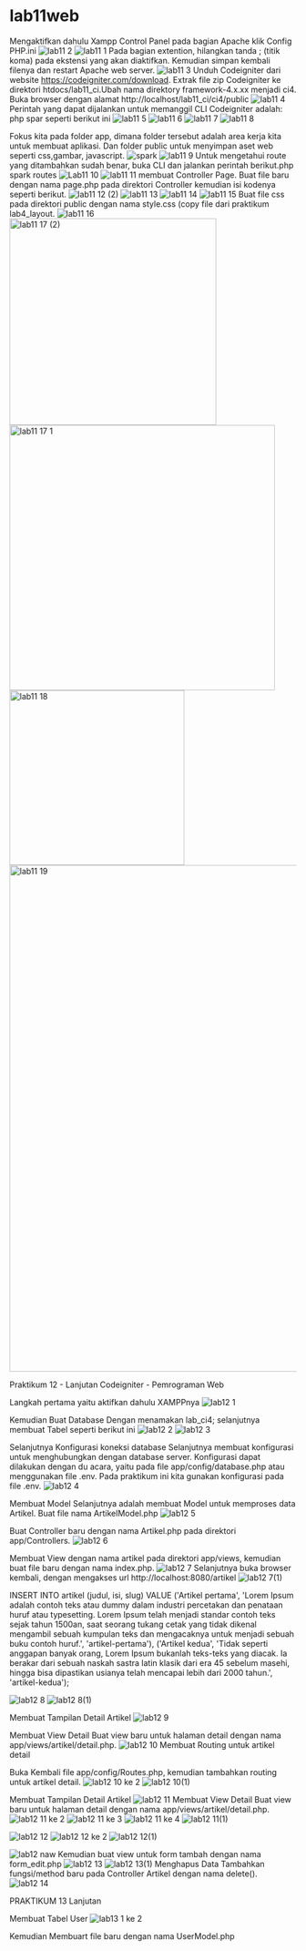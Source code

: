 # lab11web
Mengaktifkan dahulu Xampp Control Panel pada bagian Apache klik Config PHP.ini
![lab11  2](https://user-images.githubusercontent.com/56400200/122626883-daf4ff00-d0d6-11eb-9b88-29e2ef26c231.png)
![lab11  1](https://user-images.githubusercontent.com/56400200/122626749-47233300-d0d6-11eb-8454-339f31ecadca.PNG)
Pada bagian extention, hilangkan tanda ; (titik koma) pada ekstensi yang akan 
diaktifkan. Kemudian simpan kembali filenya dan restart Apache web server.
![lab11  3](https://user-images.githubusercontent.com/56400200/122626820-9e290800-d0d6-11eb-92d1-c90ab7c88090.PNG)
Unduh Codeigniter dari website https://codeigniter.com/download. Extrak file zip Codeigniter ke direktori htdocs/lab11_ci.Ubah nama direktory framework-4.x.xx menjadi ci4.
Buka browser dengan alamat http://localhost/lab11_ci/ci4/public
![lab11  4](https://user-images.githubusercontent.com/56400200/122627525-34126200-d0da-11eb-9353-956d49beac23.png)
Perintah yang dapat dijalankan untuk memanggil CLI Codeigniter adalah:
php spar seperti berikut ini
![lab11  5](https://user-images.githubusercontent.com/56400200/122627589-a71bd880-d0da-11eb-8127-c7e32e74593a.png)
![lab11  6](https://user-images.githubusercontent.com/56400200/122627745-adf71b00-d0db-11eb-9eb3-7ee6df38c08c.png)
![lab11  7](https://user-images.githubusercontent.com/56400200/122627781-fb738800-d0db-11eb-9d7d-e3240640ee5e.png)
![lab11  8](https://user-images.githubusercontent.com/56400200/122627801-252caf00-d0dc-11eb-8ae8-0c2fd53201dd.png)

Fokus kita pada folder app, dimana folder tersebut adalah area kerja kita untuk 
membuat aplikasi. Dan folder public untuk menyimpan aset web seperti css,gambar, javascript.
![spark](https://user-images.githubusercontent.com/56400200/122627947-33c79600-d0dd-11eb-9a16-2fcb2ba6c042.PNG)
![lab11  9](https://user-images.githubusercontent.com/56400200/122628169-d5031c00-d0de-11eb-913c-bdf673387a63.png)
Untuk mengetahui route yang ditambahkan sudah benar, buka CLI dan jalankan 
perintah berikut.php spark routes
![Lab11  10](https://user-images.githubusercontent.com/56400200/122628207-0e3b8c00-d0df-11eb-8113-e62a3b64a77f.png)
![lab11  11](https://user-images.githubusercontent.com/56400200/122628305-93bf3c00-d0df-11eb-82be-cee4c070e30b.png)
membuat Controller Page. Buat file baru dengan nama page.php pada direktori Controller kemudian isi kodenya seperti berikut.
![lab11  12 (2)](https://user-images.githubusercontent.com/56400200/122628335-bd786300-d0df-11eb-90ea-439eae63c772.png)
![lab11  13](https://user-images.githubusercontent.com/56400200/122628371-e6005d00-d0df-11eb-9024-d61dd96f8098.png)
![lab11  14](https://user-images.githubusercontent.com/56400200/122628469-55764c80-d0e0-11eb-89a9-6685b43921f3.png)
![lab11  15](https://user-images.githubusercontent.com/56400200/122628513-a5551380-d0e0-11eb-8383-85ff6ee1138b.png)
Buat file css pada direktori public dengan nama style.css (copy file dari praktikum 
lab4_layout.
![lab11  16](https://user-images.githubusercontent.com/56400200/122629463-68404f80-d0e7-11eb-9904-e9033127f909.png)
<img width="363" alt="lab11  17 (2)" src="https://user-images.githubusercontent.com/56400200/122629528-df75e380-d0e7-11eb-9650-923bd8424112.png">
<img width="466" alt="lab11  17  1" src="https://user-images.githubusercontent.com/56400200/122629624-9f633080-d0e8-11eb-8625-da20cf039ec6.png">
<img width="307" alt="lab11  18" src="https://user-images.githubusercontent.com/56400200/122629684-054fb800-d0e9-11eb-8552-400ca89f4cdc.png">
<img width="890" alt="lab11  19" src="https://user-images.githubusercontent.com/56400200/122629707-2dd7b200-d0e9-11eb-8c14-93aeeb6acb49.png">




Praktikum 12 - Lanjutan Codeigniter - Pemrograman Web

Langkah pertama yaitu aktifkan dahulu XAMPPnya
![lab12  1](https://user-images.githubusercontent.com/56400200/123498560-e8703300-d65a-11eb-8310-e251ecd8605f.PNG)

Kemudian Buat Database Dengan menamakan lab_ci4; selanjutnya membuat Tabel seperti berikut ini
![lab12  2](https://user-images.githubusercontent.com/56400200/123498644-7e0bc280-d65b-11eb-9bd2-65e7f7b534c0.PNG)
![lab12  3](https://user-images.githubusercontent.com/56400200/123498858-9203f400-d65c-11eb-87b2-3a3d16ce681a.PNG)

Selanjutnya Konfigurasi koneksi database
Selanjutnya membuat konfigurasi untuk menghubungkan dengan database server. 
Konfigurasi dapat dilakukan dengan du acara, yaitu pada file app/config/database.php
atau menggunakan file .env. Pada praktikum ini kita gunakan konfigurasi pada file .env. 
![lab12  4](https://user-images.githubusercontent.com/56400200/123498887-d55e6280-d65c-11eb-964e-50afccbf6a0b.PNG)

Membuat Model
Selanjutnya adalah membuat Model untuk memproses data Artikel. Buat file nama ArtikelModel.php
![lab12  5](https://user-images.githubusercontent.com/56400200/123498967-6cc3b580-d65d-11eb-9bfa-156fa66ce8fc.PNG)

Buat Controller baru dengan nama Artikel.php pada direktori app/Controllers.
![lab12  6](https://user-images.githubusercontent.com/56400200/123498993-bad8b900-d65d-11eb-8ed6-fdc85e1d32f2.PNG)

Membuat View dengan nama artikel pada direktori app/views, kemudian buat file 
baru dengan nama index.php.
![lab12  7](https://user-images.githubusercontent.com/56400200/123499037-fffceb00-d65d-11eb-8a78-508a7055cffb.PNG)
Selanjutnya buka browser kembali, dengan mengakses url http://localhost:8080/artikel
![lab12  7(1)](https://user-images.githubusercontent.com/56400200/123499063-29b61200-d65e-11eb-942f-727dd7461861.png)

INSERT INTO artikel (judul, isi, slug) VALUE
('Artikel pertama', 'Lorem Ipsum adalah contoh teks atau dummy dalam industri 
percetakan dan penataan huruf atau typesetting. Lorem Ipsum telah menjadi 
standar contoh teks sejak tahun 1500an, saat seorang tukang cetak yang tidak 
dikenal mengambil sebuah kumpulan teks dan mengacaknya untuk menjadi sebuah 
buku contoh huruf.', 'artikel-pertama'), 
('Artikel kedua', 'Tidak seperti anggapan banyak orang, Lorem Ipsum bukanlah 
teks-teks yang diacak. Ia berakar dari sebuah naskah sastra latin klasik dari 
era 45 sebelum masehi, hingga bisa dipastikan usianya telah mencapai lebih 
dari 2000 tahun.', 'artikel-kedua');

![lab12  8](https://user-images.githubusercontent.com/56400200/123499243-8534cf80-d65f-11eb-901a-461815e8bccc.PNG)
![lab12  8(1)](https://user-images.githubusercontent.com/56400200/123499261-ad243300-d65f-11eb-8690-da25effdd9d0.png)

Membuat Tampilan Detail Artikel
![lab12  9](https://user-images.githubusercontent.com/56400200/123499299-f96f7300-d65f-11eb-9dd6-e46bd78bd0e9.PNG)

Membuat View Detail
Buat view baru untuk halaman detail dengan nama app/views/artikel/detail.php.
![lab12  10](https://user-images.githubusercontent.com/56400200/123499676-9c28f100-d662-11eb-88ee-a9c7c1f00e4f.PNG)
Membuat Routing untuk artikel detail

Buka Kembali file app/config/Routes.php, kemudian tambahkan routing untuk artikel 
detail.
![lab12  10 ke 2](https://user-images.githubusercontent.com/56400200/123499700-cc708f80-d662-11eb-9761-4172a500567f.png)
![lab12  10(1)](https://user-images.githubusercontent.com/56400200/123499720-f1650280-d662-11eb-83bf-4fdc6b2957e1.png)

Membuat Tampilan Detail Artikel
![lab12  11](https://user-images.githubusercontent.com/56400200/123499852-cb8c2d80-d663-11eb-8383-f449e4796a3d.PNG)
Membuat View Detail
Buat view baru untuk halaman detail dengan nama app/views/artikel/detail.php.
![lab12  11 ke 2](https://user-images.githubusercontent.com/56400200/123499880-05f5ca80-d664-11eb-8e2c-e9b7d3368e75.PNG)
![lab12  11 ke 3](https://user-images.githubusercontent.com/56400200/123499911-30478800-d664-11eb-97c3-7e7edbf73a51.PNG)
![lab12  11 ke 4](https://user-images.githubusercontent.com/56400200/123502077-aacbd400-d673-11eb-8f62-27e482198179.png)
![lab12  11(1)](https://user-images.githubusercontent.com/56400200/123502038-70623700-d673-11eb-8976-8b534da619a0.PNG)

![lab12  12](https://user-images.githubusercontent.com/56400200/123502142-1746d300-d674-11eb-9be9-3c223fdc5543.PNG)
![lab12  12 ke 2](https://user-images.githubusercontent.com/56400200/123502249-20846f80-d675-11eb-9f9c-0d0c23c3d304.PNG)
![lab12  12(1)](https://user-images.githubusercontent.com/56400200/123502285-70fbcd00-d675-11eb-97ce-b3865fa8eec9.PNG)

![lab12 naw](https://user-images.githubusercontent.com/56400200/123503016-760f4b00-d67a-11eb-8838-ab8694dd83ff.PNG)
Kemudian buat view untuk form tambah dengan nama form_edit.php
![lab12  13](https://user-images.githubusercontent.com/56400200/123502572-a9040f80-d677-11eb-9a3d-a1e7ef041b93.PNG)
![lab12  13(1)](https://user-images.githubusercontent.com/56400200/123502004-195c6200-d673-11eb-94ab-2143c345fe8a.PNG)
Menghapus Data
Tambahkan fungsi/method baru pada Controller Artikel dengan nama delete(). 
![lab12  14](https://user-images.githubusercontent.com/56400200/123502651-2e87bf80-d678-11eb-86b5-166a04810752.PNG)




PRAKTIKUM 13 Lanjutan 

Membuat Tabel User
![lab13  1 ke 2](https://user-images.githubusercontent.com/56400200/124339373-edede180-db62-11eb-93b0-0f2cc89c2fbc.PNG)

Kemudian Membuart file baru dengan nama UserModel.php



























